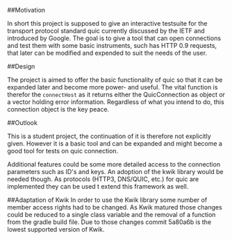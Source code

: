 ##Motivation

In short this project is supposed to give an interactive testsuite for the transport protocol 
standard quic currently discussed by the IETF and introduced by Google.
The goal is to give a tool that can open connections and test them with some basic instruments, such has HTTP 0.9
requests, that later can be modified and expended to suit the needs of the user.

##Design

The project is aimed to offer the basic functionality of quic so that it can be expanded later and become more power- 
and useful. The vital function is therefor the ```connectHost``` as it returns either the QuicConnection
as object or a vector holding error information. Regardless of what you intend to do, this connection object is the key peace.

##Outlook

This is a student project, the continuation of it is therefore not explicitly given. However it is a basic tool and can
be expanded and might become a good tool for tests on quic connection.

Additional features could be some more detailed access to the connection parameters
such as ID's and keys. An adoption of the kwik library would be needed though.
As protocols (HTTP3, DNS/QUIC, etc.) for quic are implemented they can be used t extend this framework as well.

##Adaptation of Kwik
In order to use the Kwik library some number of member access rights had to be changed. As Kwik matured those changes
could be reduced to a single class variable and the removal of a function from the gradle build file.
Due to those changes commit 5a80a6b is the lowest supported version of Kwik.